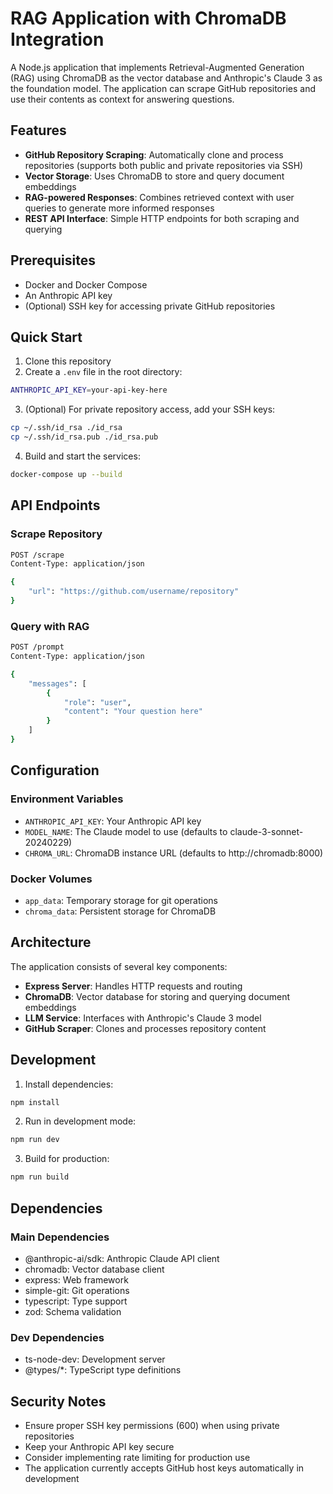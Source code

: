 # RAG Application with ChromaDB Integration

A Node.js application that implements Retrieval-Augmented Generation (RAG) using ChromaDB as the vector database and Anthropic's Claude 3 as the foundation model. The application can scrape GitHub repositories and use their contents as context for answering questions.

## Features

- **GitHub Repository Scraping**: Automatically clone and process repositories (supports both public and private repositories via SSH)
- **Vector Storage**: Uses ChromaDB to store and query document embeddings
- **RAG-powered Responses**: Combines retrieved context with user queries to generate more informed responses
- **REST API Interface**: Simple HTTP endpoints for both scraping and querying

## Prerequisites

- Docker and Docker Compose
- An Anthropic API key
- (Optional) SSH key for accessing private GitHub repositories

## Quick Start

1. Clone this repository
2. Create a `.env` file in the root directory:

```bash
ANTHROPIC_API_KEY=your-api-key-here
```

3. (Optional) For private repository access, add your SSH keys:

```bash
cp ~/.ssh/id_rsa ./id_rsa
cp ~/.ssh/id_rsa.pub ./id_rsa.pub
```

4. Build and start the services:

```bash
docker-compose up --build
```

## API Endpoints

### Scrape Repository

```bash
POST /scrape
Content-Type: application/json

{
    "url": "https://github.com/username/repository"
}
```

### Query with RAG

```bash
POST /prompt
Content-Type: application/json

{
    "messages": [
        {
            "role": "user",
            "content": "Your question here"
        }
    ]
}
```

## Configuration

### Environment Variables

- `ANTHROPIC_API_KEY`: Your Anthropic API key
- `MODEL_NAME`: The Claude model to use (defaults to claude-3-sonnet-20240229)
- `CHROMA_URL`: ChromaDB instance URL (defaults to http://chromadb:8000)

### Docker Volumes

- `app_data`: Temporary storage for git operations
- `chroma_data`: Persistent storage for ChromaDB

## Architecture

The application consists of several key components:

- **Express Server**: Handles HTTP requests and routing
- **ChromaDB**: Vector database for storing and querying document embeddings
- **LLM Service**: Interfaces with Anthropic's Claude 3 model
- **GitHub Scraper**: Clones and processes repository content

## Development

1. Install dependencies:

```bash
npm install
```

2. Run in development mode:

```bash
npm run dev
```

3. Build for production:

```bash
npm run build
```

## Dependencies

### Main Dependencies

- @anthropic-ai/sdk: Anthropic Claude API client
- chromadb: Vector database client
- express: Web framework
- simple-git: Git operations
- typescript: Type support
- zod: Schema validation

### Dev Dependencies

- ts-node-dev: Development server
- @types/\*: TypeScript type definitions

## Security Notes

- Ensure proper SSH key permissions (600) when using private repositories
- Keep your Anthropic API key secure
- Consider implementing rate limiting for production use
- The application currently accepts GitHub host keys automatically in development
